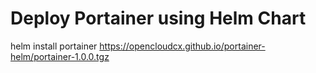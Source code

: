 # Deploy Portainer using Helm Chart
helm install portainer https://opencloudcx.github.io/portainer-helm/portainer-1.0.0.tgz

